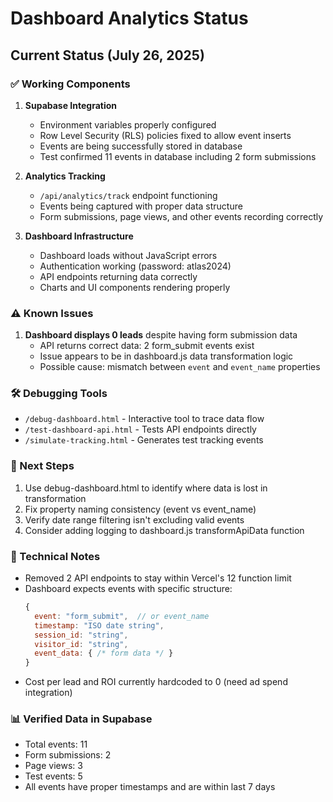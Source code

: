 # Dashboard Analytics Status

## Current Status (July 26, 2025)

### ✅ Working Components
1. **Supabase Integration**
   - Environment variables properly configured
   - Row Level Security (RLS) policies fixed to allow event inserts
   - Events are being successfully stored in database
   - Test confirmed 11 events in database including 2 form submissions

2. **Analytics Tracking**
   - `/api/analytics/track` endpoint functioning
   - Events being captured with proper data structure
   - Form submissions, page views, and other events recording correctly

3. **Dashboard Infrastructure**
   - Dashboard loads without JavaScript errors
   - Authentication working (password: atlas2024)
   - API endpoints returning data correctly
   - Charts and UI components rendering properly

### ⚠️ Known Issues
1. **Dashboard displays 0 leads** despite having form submission data
   - API returns correct data: 2 form_submit events exist
   - Issue appears to be in dashboard.js data transformation logic
   - Possible cause: mismatch between `event` and `event_name` properties

### 🛠️ Debugging Tools
- `/debug-dashboard.html` - Interactive tool to trace data flow
- `/test-dashboard-api.html` - Tests API endpoints directly
- `/simulate-tracking.html` - Generates test tracking events

### 📝 Next Steps
1. Use debug-dashboard.html to identify where data is lost in transformation
2. Fix property naming consistency (event vs event_name)
3. Verify date range filtering isn't excluding valid events
4. Consider adding logging to dashboard.js transformApiData function

### 🔧 Technical Notes
- Removed 2 API endpoints to stay within Vercel's 12 function limit
- Dashboard expects events with specific structure:
  ```javascript
  {
    event: "form_submit",  // or event_name
    timestamp: "ISO date string",
    session_id: "string",
    visitor_id: "string",
    event_data: { /* form data */ }
  }
  ```
- Cost per lead and ROI currently hardcoded to 0 (need ad spend integration)

### 📊 Verified Data in Supabase
- Total events: 11
- Form submissions: 2
- Page views: 3
- Test events: 5
- All events have proper timestamps and are within last 7 days